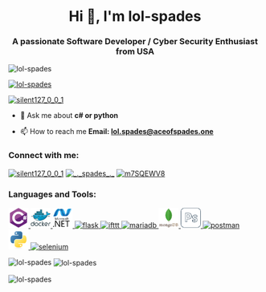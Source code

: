 <h1 align="center">Hi 👋, I'm lol-spades</h1>
<h3 align="center">A passionate Software Developer / Cyber Security Enthusiast from USA</h3>

<p align="left"> <img src="https://komarev.com/ghpvc/?username=lol-spades&label=Profile%20views&color=0e75b6&style=flat" alt="lol-spades" /> </p>

<p align="left"> <a href="https://github.com/ryo-ma/github-profile-trophy"><img src="https://github-profile-trophy.vercel.app/?username=lol-spades" alt="lol-spades" /></a> </p>

<p align="left"> <a href="https://twitter.com/silent127_0_0_1" target="blank"><img src="https://img.shields.io/twitter/follow/silent127_0_0_1?logo=twitter&style=for-the-badge" alt="silent127_0_0_1" /></a> </p>

- 💬 Ask me about **c# or python**

- 📫 How to reach me **Email: lol.spades@aceofspades.one**

<h3 align="left">Connect with me:</h3>
<p align="left">
<a href="https://twitter.com/silent127_0_0_1" target="blank"><img align="center" src="https://raw.githubusercontent.com/rahuldkjain/github-profile-readme-generator/master/src/images/icons/Social/twitter.svg" alt="silent127_0_0_1" height="30" width="40" /></a>
<a href="https://instagram.com/_._spades_._" target="blank"><img align="center" src="https://raw.githubusercontent.com/rahuldkjain/github-profile-readme-generator/master/src/images/icons/Social/instagram.svg" alt="_._spades_._" height="30" width="40" /></a>
<a href="https://discord.gg/m7SQEWV8" target="blank"><img align="center" src="https://raw.githubusercontent.com/rahuldkjain/github-profile-readme-generator/master/src/images/icons/Social/discord.svg" alt="m7SQEWV8" height="30" width="40" /></a>
</p>

<h3 align="left">Languages and Tools:</h3>
<p align="left"> <a href="https://www.w3schools.com/cs/" target="_blank" rel="noreferrer"> <img src="https://raw.githubusercontent.com/devicons/devicon/master/icons/csharp/csharp-original.svg" alt="csharp" width="40" height="40"/> </a> <a href="https://www.docker.com/" target="_blank" rel="noreferrer"> <img src="https://raw.githubusercontent.com/devicons/devicon/master/icons/docker/docker-original-wordmark.svg" alt="docker" width="40" height="40"/> </a> <a href="https://dotnet.microsoft.com/" target="_blank" rel="noreferrer"> <img src="https://raw.githubusercontent.com/devicons/devicon/master/icons/dot-net/dot-net-original-wordmark.svg" alt="dotnet" width="40" height="40"/> </a> <a href="https://flask.palletsprojects.com/" target="_blank" rel="noreferrer"> <img src="https://www.vectorlogo.zone/logos/pocoo_flask/pocoo_flask-icon.svg" alt="flask" width="40" height="40"/> </a> <a href="https://ifttt.com/" target="_blank" rel="noreferrer"> <img src="https://www.vectorlogo.zone/logos/ifttt/ifttt-ar21.svg" alt="ifttt" width="40" height="40"/> </a> <a href="https://mariadb.org/" target="_blank" rel="noreferrer"> <img src="https://www.vectorlogo.zone/logos/mariadb/mariadb-icon.svg" alt="mariadb" width="40" height="40"/> </a> <a href="https://www.mongodb.com/" target="_blank" rel="noreferrer"> <img src="https://raw.githubusercontent.com/devicons/devicon/master/icons/mongodb/mongodb-original-wordmark.svg" alt="mongodb" width="40" height="40"/> </a> <a href="https://www.photoshop.com/en" target="_blank" rel="noreferrer"> <img src="https://raw.githubusercontent.com/devicons/devicon/master/icons/photoshop/photoshop-line.svg" alt="photoshop" width="40" height="40"/> </a> <a href="https://postman.com" target="_blank" rel="noreferrer"> <img src="https://www.vectorlogo.zone/logos/getpostman/getpostman-icon.svg" alt="postman" width="40" height="40"/> </a> <a href="https://www.python.org" target="_blank" rel="noreferrer"> <img src="https://raw.githubusercontent.com/devicons/devicon/master/icons/python/python-original.svg" alt="python" width="40" height="40"/> </a> <a href="https://www.selenium.dev" target="_blank" rel="noreferrer"> <img src="https://raw.githubusercontent.com/detain/svg-logos/780f25886640cef088af994181646db2f6b1a3f8/svg/selenium-logo.svg" alt="selenium" width="40" height="40"/> </a> </p>

<p><img align="left" src="https://github-readme-stats.vercel.app/api/top-langs?username=lol-spades&show_icons=true&locale=en&layout=compact" alt="lol-spades" /></p>

<p>&nbsp;<img align="center" src="https://github-readme-stats.vercel.app/api?username=lol-spades&show_icons=true&locale=en" alt="lol-spades" /></p>

<p><img align="center" src="https://github-readme-streak-stats.herokuapp.com/?user=lol-spades&" alt="lol-spades" /></p>

